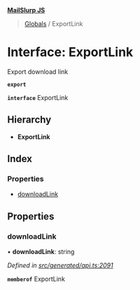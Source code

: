 **[MailSlurp JS](../README.md)**

> [Globals](../README.md) / ExportLink

# Interface: ExportLink

Export download link

**`export`** 

**`interface`** ExportLink

## Hierarchy

* **ExportLink**

## Index

### Properties

* [downloadLink](exportlink.md#downloadlink)

## Properties

### downloadLink

•  **downloadLink**: string

*Defined in [src/generated/api.ts:2091](https://github.com/mailslurp/mailslurp-client/blob/d7397d3/src/generated/api.ts#L2091)*

**`memberof`** ExportLink
